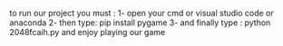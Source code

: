 to run our project you must :
1- open your cmd or visual studio code or anaconda
2- then type:
pip install pygame
3- and finally type :
python 2048fcaih.py
and enjoy playing our game
